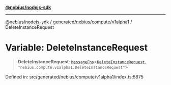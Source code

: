[**@nebius/nodejs-sdk**](../../../../../README.md)

***

[@nebius/nodejs-sdk](../../../../../README.md) / [generated/nebius/compute/v1alpha1](../README.md) / DeleteInstanceRequest

# Variable: DeleteInstanceRequest

> **DeleteInstanceRequest**: [`MessageFns`](../../../../../runtime/protos/core/interfaces/MessageFns.md)\<[`DeleteInstanceRequest`](../interfaces/DeleteInstanceRequest.md), `"nebius.compute.v1alpha1.DeleteInstanceRequest"`\>

Defined in: src/generated/nebius/compute/v1alpha1/index.ts:5875
